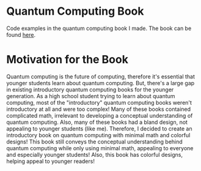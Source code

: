 # Quantum Computing Book
Code examples in the quantum computing book I made. The book can be found [here]().

# Motivation for the Book
Quantum computing is the future of computing, therefore it's essential that younger students learn about quantum computing. But, there's a large gap in existing introductory quantum computing books for the younger generation. As a high school student trying to learn about quantum computing, most of the "introductory" quantum computing books weren't introductory at all and were too complex! Many of these books contained complicated math, irrelevant to developing a conceptual understanding of quantum computing. Also, many of these books had a bland design, not appealing to younger students (like me). Therefore, I decided to create an introductory book on quantum computing with minimal math and colorful designs! This book still conveys the conceptual understanding behind quantum computing while only using minimal math, appealing to everyone and especially younger students! Also, this book has colorful designs, helping appeal to younger readers!
